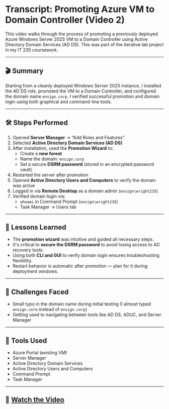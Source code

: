 # Transcript: Promoting Azure VM to Domain Controller (Video 2)

This video walks through the process of promoting a previously deployed Azure Windows Server 2025 VM to a Domain Controller using Active Directory Domain Services (AD DS). This was part of the iterative lab project in my IT 235 coursework.

---

## 🎬 Summary

Starting from a cleanly deployed Windows Server 2025 instance, I installed the AD DS role, promoted the VM to a Domain Controller, and configured the domain name `ensign.corp`. I verified successful promotion and domain login using both graphical and command-line tools.

---

## 🛠️ Steps Performed

1. Opened **Server Manager** → “Add Roles and Features”
2. Selected **Active Directory Domain Services (AD DS)**
3. After installation, used the **Promotion Wizard** to:
   - Create a **new forest**
   - Name the domain: `ensign.corp`
   - Set a secure **DSRM password** (stored in an encrypted password vault)
4. Restarted the server after promotion
5. Opened **Active Directory Users and Computers** to verify the domain was active
6. Logged in via **Remote Desktop** as a domain admin (`ensign\wright235`)
7. Verified domain login via:
   - `whoami` in Command Prompt (`ensign\wright235`)
   - Task Manager → Users tab

---

## 🧠 Lessons Learned

- The **promotion wizard** was intuitive and guided all necessary steps.
- It's critical to **secure the DSRM password** to avoid losing access to AD recovery tools.
- Using both **CLI and GUI** to verify domain login ensures troubleshooting flexibility.
- Restart behavior is automatic after promotion — plan for it during deployment windows.

---

## 🧩 Challenges Faced

- Small typo in the domain name during initial testing (I almost typed `ensign.core` instead of `ensign.corp`)
- Getting used to navigating between tools like AD DS, ADUC, and Server Manager

---

## 🧰 Tools Used

- Azure Portal (existing VM)
- Server Manager
- Active Directory Domain Services
- Active Directory Users and Computers
- Command Prompt
- Task Manager

---

## 🔗 [Watch the Video](https://youtu.be/K5TKPErCNv0)

